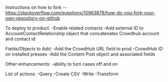 Instructions on how to fork -- https://stackoverflow.com/questions/10963878/how-do-you-fork-your-own-repository-on-github


To deploy to product:
-Enable related contacts
-Add external ID to AccountContactRelationship object that concatenates Crowdhub account and contact id

Fields/Objects to Add:
-Add the CrowdHub URL field to prod
-CrowdHub ID on installed presses
-Add the Content Post object and associated fields


Other enhancements:
-ability to turn cases off and on

List of actions:
-Query
-Create CSV
-Write
-Transform

